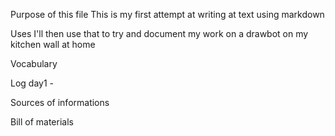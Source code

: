 Purpose of this file
This is my first attempt at writing at text using markdown


Uses
I'll then use that to try and document my work on a drawbot on my kitchen wall  at home


Vocabulary


Log
day1 -








Sources of informations


Bill of materials
